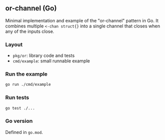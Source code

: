 ## or-channel (Go)

Minimal implementation and example of the "or-channel" pattern in Go. It combines multiple `<-chan struct{}` into a single channel that closes when any of the inputs close.

### Layout
- `pkg/or`: library code and tests
- `cmd/example`: small runnable example

### Run the example
```bash
go run ./cmd/example
```

### Run tests
```bash
go test ./...
```

### Go version
Defined in `go.mod`.



